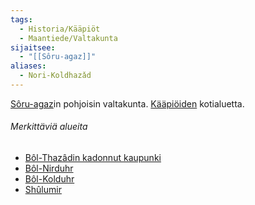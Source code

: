 ```yaml
---
tags:
  - Historia/Kääpiöt
  - Maantiede/Valtakunta
sijaitsee:
  - "[[Sôru-agaz]]"
aliases:
  - Nori-Koldhazǎd
---
```

[Sôru-agaz](Sôru-agaz.md)in pohjoisin valtakunta. [Kääpiöiden](Kääpiöt.md) kotialuetta.

###### Merkittäviä alueita

- [Bôl-Thazâdin kadonnut kaupunki](Bôl-Thazâdin%20kadonnut%20kaupunki.md)
- [Bôl-Nirduhr](Bôl-Nirduhr)
- [Bôl-Kolduhr](Bôl-Kolduhr.md)
- [Shûlumir](Shûlumir.md)
